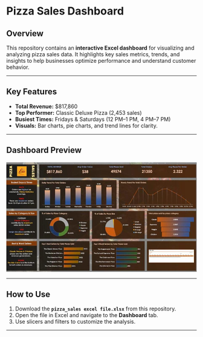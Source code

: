 # Pizza Sales Dashboard

## Overview
This repository contains an **interactive Excel dashboard** for visualizing and analyzing pizza sales data. It highlights key sales metrics, trends, and insights to help businesses optimize performance and understand customer behavior.

---

## Key Features
- **Total Revenue:** $817,860  
- **Top Performer:** Classic Deluxe Pizza (2,453 sales)  
- **Busiest Times:** Fridays & Saturdays (12 PM–1 PM, 4 PM–7 PM)  
- **Visuals:** Bar charts, pie charts, and trend lines for clarity.

---

## Dashboard Preview
![Pizza Sales Dashboard](./Dashboard_Preview.jpeg)

---

## How to Use
1. Download the **`pizza_sales excel file.xlsx`** from this repository.
2. Open the file in Excel and navigate to the **Dashboard** tab.
3. Use slicers and filters to customize the analysis.

---
